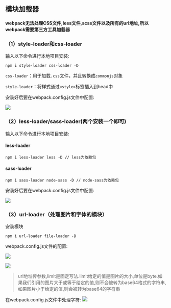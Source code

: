 ## 模块加载器

#### webpack无法处理CSS文件,less文件,scss文件以及所有的url地址,所以webpack需要第三方工具加载器

### （1）style-loader和css-loader

输入以下命令进行本地项目安装:

`npm i style-loader css-loader -D`

`css-loader`：用于加载`.css`文件，并且转换成`commonjs`对象

`style-loader`：将样式通过`<style>`标签插入到head中

安装好后要在webpack.config.js文件中配置:

![](https://i.imgur.com/MPXlkoy.png)

### （2）less-loader/sass-loader(两个安装一个即可)

输入以下命令进行本地项目安装:

#### less-loader

`npm i less-loader less -D // less为依赖包` 

#### sass-loader

`npm i sass-loader node-sass -D // node-sass为依赖包`

安装好后要在webpack.config.js文件中配置:

![](https://i.imgur.com/PYVaOGx.png)

### （3）url-loader（处理图片和字体的模块）

安装模块

	npm i url-loader file-loader -D

webpack.config.js文件的配置:

![](https://i.imgur.com/bZkJVlB.png)

![](https://i.imgur.com/hdHfbY6.png)

> url地址传参数,limit是固定写法.limit给定的值是图片的大小,单位是byte.如果我们引用的图片大于或等于给定的值,则不会被转为base64格式的字符串,如果图片小于给定的值,则会被转为base64的字符串


在webpack.config.js文件中处理字符:
![](https://i.imgur.com/q8zPhbl.png)